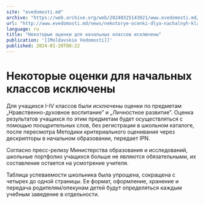 ```yaml
---
site: "evedomosti.md"
archive: "https://web.archive.org/web/20240325143921/www.evedomosti.md/news/nekotorye-ocenki-dlya-nachalnyh-klassov-isklyucheny"
url: "http://www.evedomosti.md/news/nekotorye-ocenki-dlya-nachalnyh-klassov-isklyucheny"
language: ru
title: "Некоторые оценки для начальных классов исключены"
publication: '[[Moldavskie Vedomosti]]'
published: 2024-01-20T08:22
---
```


# Некоторые оценки для начальных классов исключены

Для учащихся I-IV классов были исключены оценки по предметам „Нравственно-духовное воспитание” и „Личностное развитие”. Оценка результатов учащихся по этим предметам будет осуществляться с помощью поощрительных слов, без регистрации в школьном каталоге, после пересмотра Методики критериального оценивания через дескрипторы в начальном образовании, передает IPN.

Согласно пресс-релизу Министерства образования и исследований, школьные портфолио учащихся больше не являются обязательными, их составление остается на усмотрение учителя.

Таблица успеваемости школьника была упрощена, сокращена с четырех до одной страницы. Ее формат, оформление, хранение и передача родителям/опекунам детей будут определяться каждым учебным заведение в отдельности.